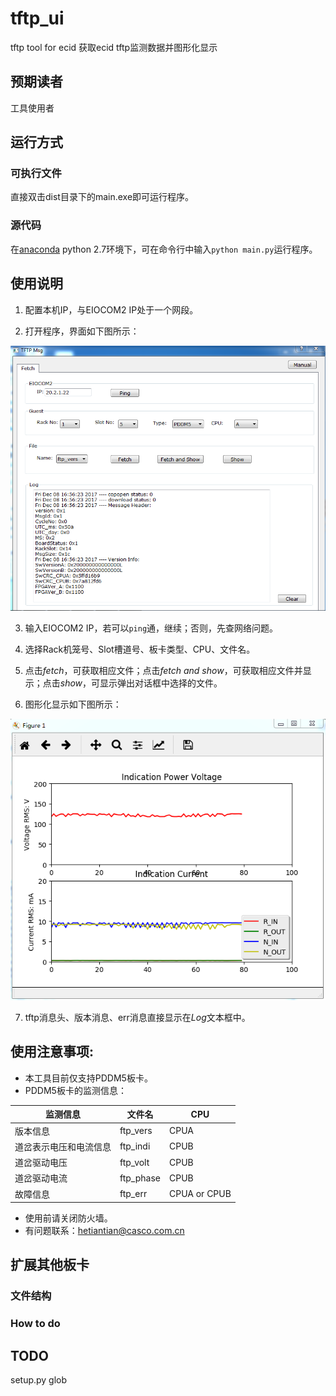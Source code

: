 # tftp_ui
tftp tool for ecid
获取ecid tftp监测数据并图形化显示

[//]: # (Image References)
[image1]: ./images/layout.png
[image2]: ./images/visualization.png

## 预期读者
工具使用者

## 运行方式
### 可执行文件
直接双击dist目录下的main.exe即可运行程序。

### 源代码
在[anaconda](https://www.anaconda.com/download/#windows) python 2.7环境下，可在命令行中输入`python main.py`运行程序。

## 使用说明
1. 配置本机IP，与EIOCOM2 IP处于一个网段。

2. 打开程序，界面如下图所示：

 ![alt text][image1]

3. 输入EIOCOM2 IP，若可以`ping`通，继续；否则，先查网络问题。

4. 选择Rack机笼号、Slot槽道号、板卡类型、CPU、文件名。

5. 点击*fetch*，可获取相应文件；点击*fetch and show*，可获取相应文件并显示；点击*show*，可显示弹出对话框中选择的文件。

6. 图形化显示如下图所示：

 ![alt text][image2]

7. tftp消息头、版本消息、err消息直接显示在*Log*文本框中。

## 使用注意事项:
* 本工具目前仅支持PDDM5板卡。
* PDDM5板卡的监测信息：

| 监测信息 | 文件名 | CPU |
| - | - | - |
| 版本信息 | ftp_vers | CPUA |
| 道岔表示电压和电流信息 | ftp_indi | CPUB |
| 道岔驱动电压 | ftp_volt | CPUB |
| 道岔驱动电流 | ftp_phase | CPUB |
| 故障信息 | ftp_err | CPUA or CPUB |

* 使用前请关闭防火墙。
* 有问题联系：hetiantian@casco.com.cn

## 扩展其他板卡
### 文件结构

### How to do

## TODO
setup.py glob
